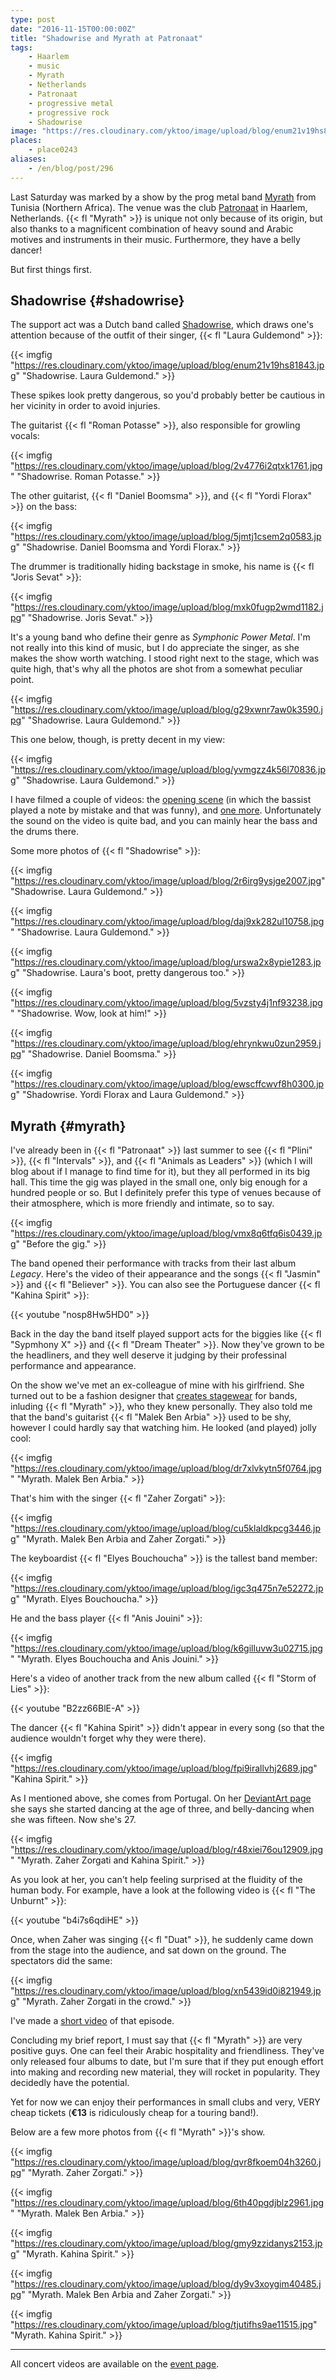```yaml
---
type: post
date: "2016-11-15T00:00:00Z"
title: "Shadowrise and Myrath at Patronaat"
tags:
    - Haarlem
    - music
    - Myrath
    - Netherlands
    - Patronaat
    - progressive metal
    - progressive rock
    - Shadowrise
image: "https://res.cloudinary.com/yktoo/image/upload/blog/enum21v19hs81843.jpg"
places:
    - place0243
aliases:
    - /en/blog/post/296
---
```


Last Saturday was marked by a show by the prog metal band [Myrath](http://www.myrath.com/) from Tunisia (Northern Africa). The venue was the club [Patronaat](http://www.patronaat.nl/) in Haarlem, Netherlands. {{< fl "Myrath" >}} is unique not only because of its origin, but also thanks to a magnificent combination of heavy sound and Arabic motives and instruments in their music. Furthermore, they have a belly dancer!

But first things first.

<!--more-->

## Shadowrise {#shadowrise}

The support act was a Dutch band called [Shadowrise](http://shadowrise.nl/), which draws one's attention because of the outfit of their singer, {{< fl "Laura Guldemond" >}}:

{{< imgfig "https://res.cloudinary.com/yktoo/image/upload/blog/enum21v19hs81843.jpg" "Shadowrise. Laura Guldemond." >}}

These spikes look pretty dangerous, so you'd probably better be cautious in her vicinity in order to avoid injuries.

The guitarist {{< fl "Roman Potasse" >}}, also responsible for growling vocals:

{{< imgfig "https://res.cloudinary.com/yktoo/image/upload/blog/2v4776i2qtxk1761.jpg" "Shadowrise. Roman Potasse." >}}

The other guitarist, {{< fl "Daniel Boomsma" >}}, and {{< fl "Yordi Florax" >}} on the bass:

{{< imgfig "https://res.cloudinary.com/yktoo/image/upload/blog/5jmtj1csem2q0583.jpg" "Shadowrise. Daniel Boomsma and Yordi Florax." >}}

The drummer is traditionally hiding backstage in smoke, his name is {{< fl "Joris Sevat" >}}:

{{< imgfig "https://res.cloudinary.com/yktoo/image/upload/blog/mxk0fugp2wmd1182.jpg" "Shadowrise. Joris Sevat." >}}

It's a young band who define their genre as *Symphonic Power Metal*. I'm not really into this kind of music, but I do appreciate the singer, as she makes the show worth watching. I stood right next to the stage, which was quite high, that's why all the photos are shot from a somewhat peculiar point.

{{< imgfig "https://res.cloudinary.com/yktoo/image/upload/blog/g29xwnr7aw0k3590.jpg" "Shadowrise. Laura Guldemond." >}}

This one below, though, is pretty decent in my view:

{{< imgfig "https://res.cloudinary.com/yktoo/image/upload/blog/yvmgzz4k56l70836.jpg" "Shadowrise. Laura Guldemond." >}}

I have filmed a couple of videos: the [opening scene](https://www.youtube.com/watch?v=DrtF06SLs00) (in which the bassist played a note by mistake and that was funny), and [one more](https://www.youtube.com/watch?v=3GdVtPuQPeE). Unfortunately the sound on the video is quite bad, and you can mainly hear the bass and the drums there.

Some more photos of {{< fl "Shadowrise" >}}:

{{< imgfig "https://res.cloudinary.com/yktoo/image/upload/blog/2r6irg9ysjge2007.jpg" "Shadowrise. Laura Guldemond." >}}

{{< imgfig "https://res.cloudinary.com/yktoo/image/upload/blog/daj9xk282ul10758.jpg" "Shadowrise. Laura Guldemond." >}}

{{< imgfig "https://res.cloudinary.com/yktoo/image/upload/blog/urswa2x8ypie1283.jpg" "Shadowrise. Laura's boot, pretty dangerous too." >}}

{{< imgfig "https://res.cloudinary.com/yktoo/image/upload/blog/5vzsty4j1nf93238.jpg" "Shadowrise. Wow, look at him!" >}}

{{< imgfig "https://res.cloudinary.com/yktoo/image/upload/blog/ehrynkwu0zun2959.jpg" "Shadowrise. Daniel Boomsma." >}}

{{< imgfig "https://res.cloudinary.com/yktoo/image/upload/blog/ewscffcwvf8h0300.jpg" "Shadowrise. Yordi Florax and Laura Guldemond." >}}

## Myrath {#myrath}

I've already been in {{< fl "Patronaat" >}} last summer to see {{< fl "Plini" >}}, {{< fl "Intervals" >}}, and {{< fl "Animals as Leaders" >}} (which I will blog about if I manage to find time for it), but they all performed in its big hall. This time the gig was played in the small one, only big enough for a hundred people or so. But I definitely prefer this type of venues because of their atmosphere, which is more friendly and intimate, so to say.

{{< imgfig "https://res.cloudinary.com/yktoo/image/upload/blog/vmx8q6tfq6is0439.jpg" "Before the gig." >}}

The band opened their performance with tracks from their last album *Legacy*. Here's the video of their appearance and the songs {{< fl "Jasmin" >}} and {{< fl "Believer" >}}. You can also see the Portuguese dancer {{< fl "Kahina Spirit" >}}:

{{< youtube "nosp8Hw5HD0" >}}

Back in the day the band itself played support acts for the biggies like {{< fl "Sypmhony X" >}} and {{< fl "Dream Theater" >}}. Now they've grown to be the headliners, and they well deserve it judging by their professinal performance and appearance.

On the show we've met an ex-colleague of mine with his girlfriend. She turned out to be a fashion designer that [creates stagewear](http://www.hayatom.com/) for bands, inluding {{< fl "Myrath" >}}, who they knew personally. They also told me that the band's guitarist {{< fl "Malek Ben Arbia" >}} used to be shy, however I could hardly say that watching him. He looked (and played) jolly cool:

{{< imgfig "https://res.cloudinary.com/yktoo/image/upload/blog/dr7xlvkytn5f0764.jpg" "Myrath. Malek Ben Arbia." >}}

That's him with the singer {{< fl "Zaher Zorgati" >}}:

{{< imgfig "https://res.cloudinary.com/yktoo/image/upload/blog/cu5klaldkpcg3446.jpg" "Myrath. Malek Ben Arbia and Zaher Zorgati." >}}

The keyboardist {{< fl "Elyes Bouchoucha" >}} is the tallest band member:

{{< imgfig "https://res.cloudinary.com/yktoo/image/upload/blog/igc3q475n7e52272.jpg" "Myrath. Elyes Bouchoucha." >}}

He and the bass player {{< fl "Anis Jouini" >}}:

{{< imgfig "https://res.cloudinary.com/yktoo/image/upload/blog/k6gilluvw3u02715.jpg" "Myrath. Elyes Bouchoucha and Anis Jouini." >}}

Here's a video of another track from the new album called {{< fl "Storm of Lies" >}}:

{{< youtube "B2zz66BlE-A" >}}

The dancer {{< fl "Kahina Spirit" >}} didn't appear in every song (so that the audience wouldn't forget why they were there).

{{< imgfig "https://res.cloudinary.com/yktoo/image/upload/blog/fpi9irallvhj2689.jpg" "Kahina Spirit." >}}

As I mentioned above, she comes from Portugal. On her [DeviantArt page](http://kahinaspirit.deviantart.com/) she says she started dancing at the age of three, and belly-dancing when she was fifteen. Now she's 27.

{{< imgfig "https://res.cloudinary.com/yktoo/image/upload/blog/r48xiei76ou12909.jpg" "Myrath. Zaher Zorgati and Kahina Spirit." >}}

As you look at her, you can't help feeling surprised at the fluidity of the human body. For example, have a look at the following video is {{< fl "The Unburnt" >}}:

{{< youtube "b4i7s6qdiHE" >}}

Once, when Zaher was singing {{< fl "Duat" >}}, he suddenly came down from the stage into the audience, and sat down on the ground. The spectators did the same:

{{< imgfig "https://res.cloudinary.com/yktoo/image/upload/blog/xn5439id0i821949.jpg" "Myrath. Zaher Zorgati in the crowd." >}}

I've made a [short video](https://www.youtube.com/watch?v=3BQBnx7WioM) of that episode.

Concluding my brief report, I must say that {{< fl "Myrath" >}} are very positive guys. One can feel their Arabic hospitality and friendliness. They've only released four albums to date, but I'm sure that if they put enough effort into making and recording new material, they will rocket in popularity. They decidedly have the potential.

Yet for now we can enjoy their performances in small clubs and very, VERY cheap tickets (**€13** is ridiculously cheap for a touring band!).

Below are a few more photos from {{< fl "Myrath" >}}'s show.

{{< imgfig "https://res.cloudinary.com/yktoo/image/upload/blog/qvr8fkoem04h3260.jpg" "Myrath. Zaher Zorgati." >}}

{{< imgfig "https://res.cloudinary.com/yktoo/image/upload/blog/6th40pgdjblz2961.jpg" "Myrath. Malek Ben Arbia." >}}

{{< imgfig "https://res.cloudinary.com/yktoo/image/upload/blog/gmy9zzidanys2153.jpg" "Myrath. Kahina Spirit." >}}

{{< imgfig "https://res.cloudinary.com/yktoo/image/upload/blog/dy9v3xoygim40485.jpg" "Myrath. Malek Ben Arbia and Zaher Zorgati." >}}

{{< imgfig "https://res.cloudinary.com/yktoo/image/upload/blog/tjutifhs9ae11515.jpg" "Myrath. Kahina Spirit." >}}

---

All concert videos are available on the [event page](/videoevents/vevt0037).
